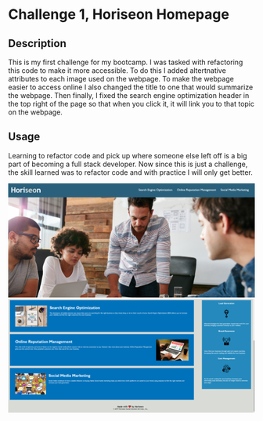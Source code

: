 # Challenge 1, Horiseon Homepage

## Description
This is my first challenge for my bootcamp. I was tasked with refactoring this code to make it more accessible. To do this I added altertnative attributes to each image used on the webpage. To make the webpage easier to access online I also changed the title to one that would summarize the webpage. Then finally, I fixed the search engine optimization header in the top right of the page so that when you click it, it will link you to that topic on the webpage.

## Usage
Learning to refactor code and pick up where someone else left off is a big part of becoming a full stack developer. Now since this is just a challenge, the skill learned was to refactor code and with practice I will only get better.

![](assets/images/Horiseon%20screenshot%201.png)
![](assets/images/Horiseon%20screenshot%202.png)